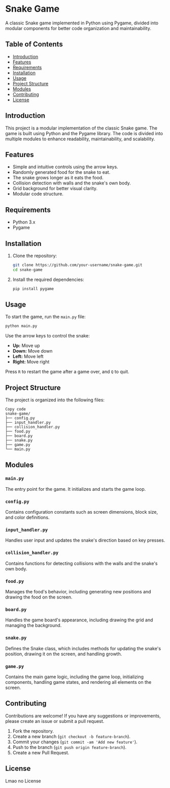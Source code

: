 # Snake Game

A classic Snake game implemented in Python using Pygame, divided into modular components for better code organization and maintainability.

## Table of Contents

- [Introduction](#introduction)
- [Features](#features)
- [Requirements](#requirements)
- [Installation](#installation)
- [Usage](#usage)
- [Project Structure](#project-structure)
- [Modules](#modules)
- [Contributing](#contributing)
- [License](#license)

## Introduction

This project is a modular implementation of the classic Snake game. The game is built using Python and the Pygame library. The code is divided into multiple modules to enhance readability, maintainability, and scalability.

## Features

- Simple and intuitive controls using the arrow keys.
- Randomly generated food for the snake to eat.
- The snake grows longer as it eats the food.
- Collision detection with walls and the snake's own body.
- Grid background for better visual clarity.
- Modular code structure.

## Requirements

- Python 3.x
- Pygame

## Installation

1. Clone the repository:

    ```sh
    git clone https://github.com/your-username/snake-game.git
    cd snake-game
    ```

2. Install the required dependencies:

    ```sh
    pip install pygame
    ```

## Usage

To start the game, run the `main.py` file:

```sh
python main.py
```

Use the arrow keys to control the snake:

- **Up:** Move up
- **Down:** Move down
- **Left:** Move left
- **Right:** Move right

Press `R` to restart the game after a game over, and `Q` to quit.

## Project Structure
The project is organized into the following files:

```arduino
Copy code
snake-game/
├── config.py
├── input_handler.py
├── collision_handler.py
├── food.py
├── board.py
├── snake.py
├── game.py
└── main.py
```

## Modules

### `main.py`
The entry point for the game. It initializes and starts the game loop.

### `config.py`
Contains configuration constants such as screen dimensions, block size, and color definitions.

### `input_handler.py`
Handles user input and updates the snake's direction based on key presses.

### `collision_handler.py`
Contains functions for detecting collisions with the walls and the snake's own body.

### `food.py`
Manages the food's behavior, including generating new positions and drawing the food on the screen.

### `board.py`
Handles the game board's appearance, including drawing the grid and managing the background.

### `snake.py`
Defines the Snake class, which includes methods for updating the snake's position, drawing it on the screen, and handling growth.

### `game.py`
Contains the main game logic, including the game loop, initializing components, handling game states, and rendering all elements on the screen.

## Contributing

Contributions are welcome! If you have any suggestions or improvements, please create an issue or submit a pull request.

1. Fork the repository.
2. Create a new branch (`git checkout -b feature-branch`).
3. Commit your changes (`git commit -am 'Add new feature'`).
4. Push to the branch (`git push origin feature-branch`).
5. Create a new Pull Request.

## License

Lmao no License


